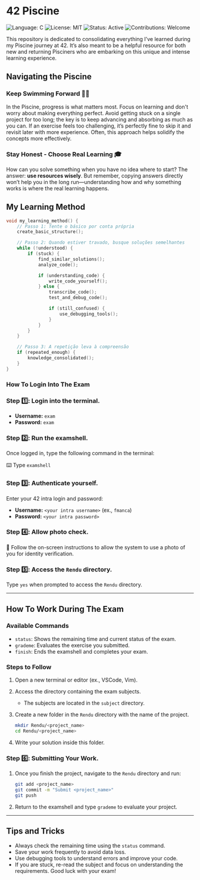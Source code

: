 # 42 Piscine

![Language: C](https://img.shields.io/badge/language-C-blue.svg) 
![License: MIT](https://img.shields.io/badge/license-MIT-green.svg) 
![Status: Active](https://img.shields.io/badge/status-active-brightgreen.svg) 
![Contributions: Welcome](https://img.shields.io/badge/contributions-welcome-orange.svg)

This repository is dedicated to consolidating everything I’ve learned during my Piscine journey at 42. It’s also meant to be a helpful resource for both new and returning Pisciners who are embarking on this unique and intense learning experience.

## Navigating the Piscine 

### Keep Swimming Forward 🏊‍♂️
In the Piscine, progress is what matters most. Focus on learning and don't worry about making everything perfect. Avoid getting stuck on a single project for too long; the key is to keep advancing and absorbing as much as you can. If an exercise feels too challenging, it’s perfectly fine to skip it and revisit later with more experience. Often, this approach helps solidify the concepts more effectively.

### Stay Honest - Choose Real Learning 🎓
How can you solve something when you have no idea where to start? The answer: **use resources wisely**. But remember, copying answers directly won’t help you in the long run—understanding how and why something works is where the real learning happens.

## My Learning Method

```c
void my_learning_method() {
    // Passo 1: Tente o básico por conta própria
    create_basic_structure();

    // Passo 2: Quando estiver travado, busque soluções semelhantes
    while (!understood) {
        if (stuck) {
            find_similar_solutions();
            analyze_code();

            if (understanding_code) {
                write_code_yourself();
            } else {
                transcribe_code();
                test_and_debug_code();

                if (still_confused) {
                    use_debugging_tools();
                }
            }
        }
    }

    // Passo 3: A repetição leva à compreensão
    if (repeated_enough) {
        knowledge_consolidated();
    }
}
```

### How To Login Into The Exam

### Step 1️⃣: Login into the terminal.
- **Username:** `exam`
- **Password:** `exam`

### Step 2️⃣: Run the examshell.
Once logged in, type the following command in the terminal:

⌨️ Type ``` examshell ```

### Step 3️⃣: Authenticate yourself.
Enter your 42 intra login and password:
- **Username:** `<your intra username>` (ex., `fmanca`)
- **Password:** `<your intra password>`

### Step 4️⃣: Allow photo check.
🎥 Follow the on-screen instructions to allow the system to use a photo of you for identity verification.

### Step 5️⃣: Access the `Rendu` directory.
Type `yes` when prompted to access the `Rendu` directory.

---

## How To Work During The Exam

### Available Commands
- `status`: Shows the remaining time and current status of the exam.
- `grademe`: Evaluates the exercise you submitted.
- `finish`: Ends the examshell and completes your exam.

### Steps to Follow
1. Open a new terminal or editor (ex., VSCode, Vim).

2. Access the directory containing the exam subjects.
   - The subjects are located in the `subject` directory.

3. Create a new folder in the `Rendu` directory with the name of the project.
   ```bash
   mkdir Rendu/<project_name>
   cd Rendu/<project_name>
   ```
4. Write your solution inside this folder.

### Step 6️⃣: Submitting Your Work.
1. Once you finish the project, navigate to the `Rendu` directory and run:

   ```bash
   git add <project_name>
   git commit -m "Submit <project_name>"
   git push
   ```
2. Return to the examshell and type `grademe` to evaluate your project.

---

## Tips and Tricks
- Always check the remaining time using the `status` command.
- Save your work frequently to avoid data loss.
- Use debugging tools to understand errors and improve your code.
- If you are stuck, re-read the subject and focus on understanding the requirements.
Good luck with your exam!
